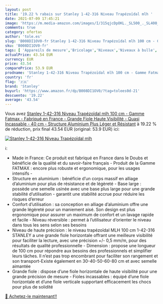 ```yaml
---
layout: post
title: '19.22 % rabais sur Stanley 1-42-316 Niveau Trapézoïdal mlh '
date: 2021-07-09 17:45:21
image: 'https://m.media-amazon.com/images/I/315qjcDpOKL._SL500_._SL400_.jpg'
comments: true
category: ofertas
author: 'tole.es'
slug: 'B008DI1OV0-fr Stanley 1-42-316 Niveau Trapézoïdal mlh 100 cm - Gamme...'
sku: 'B008DI1OV0-fr'
tags: [ 'Appareils de mesure','Bricolage','Niveaux','Niveaux à bulle','Outillage à main et électroportatif','stanley', ]
actualPrice: 43.54 EUR
currency: EUR
price: 43.54
comparePrice: 53.9 EUR
prodname: 'Stanley 1-42-316 Niveau Trapézoïdal mlh 100 cm - Gamme Fatmax - Fabriqué en France - Grande Fiole Haute Visibilité - Quasi Incassable - 40 cm - Structure Aluminium Plus Léger et Résistant'
country: 'fr'
flag: '🇫🇷'
brand: 'Stanley'
buyurl: 'https://www.amazon.fr/dp/B008DI1OV0/?tag=tolees0d-21'
descuento: '19.22'
average: '43.54'
---
```


Vous avez [Stanley 1-42-316 Niveau Trapézoïdal mlh 100 cm - Gamme Fatmax - Fabriqué en France - Grande Fiole Haute Visibilité - Quasi Incassable - 40 cm - Structure Aluminium Plus Léger et Résistant](https://www.amazon.fr/dp/B008DI1OV0/?tag=tolees0d-21)  à  19.22 % de réduction, prix final  43.54 EUR (original: 53.9 EUR) ici:

[![Stanley 1-42-316 Niveau Trapézoïdal mlh ](https://m.media-amazon.com/images/I/315qjcDpOKL._SL500_._SL400_.jpg)](https://www.amazon.fr/dp/B008DI1OV0/?tag=tolees0d-21)

ℹ️:

- Made in France: Ce produit est fabriqué en France dans le Doubs et bénéficie de la qualité et du savoir-faire français - Produit de la Gamme FATMAX : encore plus robuste et ergonomique, pour les usages intensifs -
- Structure en aluminium : bénéficie d’un corps massif en alliage d’aluminium pour plus de résistance et de légèreté - Base large : possède une semelle usinée avec une base plus large pour une grande stabilité d’utilisation - garantit une stabilité accrue pour réduire les risques d’erreur
- Confort d’utilisation : sa conception en alliage d’aluminium offre une grande légèreté pour un maniement aisé. Son design est plus ergonomique pour assurer un maximum de confort et un lavage rapide et facile - Niveau réversible : permet à l’utilisateur d’orienter le niveau dans tous les sens selon ses besoins
- Niveau de haute précision : le niveau trapézoïdal MLH 100 cm 1-42-316 STANLEY a une grande fiole horizontale offrant une meilleure visibilité pour faciliter la lecture, avec une précision +/- 0,5 mm/m, pour des résultats de qualité professionnelle - Dimension : propose une longueur de 100 cm pour répondre aux besoins des professionnels et simplifier leurs tâches. Il n’est pas trop encombrant pour faciliter son rangement et son transport-Existe également en 30-40-50-60-80 cm et avec semelle aimantée
- Grande fiole : dispose d’une fiole horizontale de haute visibilité pour une grande précision de mesure - Fioles incassables : équipé d’une fiole horizontale et d’une fiole verticale supportant efficacement les chocs pour plus de solidité

[🛒 Achetez-le maintenant!!](https://www.amazon.fr/dp/B008DI1OV0/?tag=tolees0d-21)
